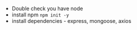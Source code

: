 - Double check you have node
- install npm `npm init -y`
- install dependencies - express, mongoose, axios

